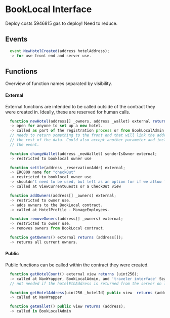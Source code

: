 [//]: <> ( in Atom hit ctrl + shift + m for markdown preview )

# BookLocal Interface
Deploy costs 5946815 gas to deploy! Need to reduce.

## Events
```js
  event NewHotelCreated(address hotelAddress);
  -> for use front end and server use.
```

## Functions
Overview of function names separated by visibility.

#### External
External functions are intended to be called outside of the contract they were created in. Ideally, these are reserved for human calls.
```js
  function newHotel(address[] _owners, address _wallet) external returns (address hotel);
  -> open for anyone to set up a new hotel.
  -> called as part of the registration process or from BookLocalAdmin component
  // needs to return something to the front end that will link the address with
  // the rest of the data. Could also accept another parameter and include in
  // the event.
```

```js
  function changeWallet(address _newWallet) senderIsOwner external;
  -> restricted to booklocal owner use
```

```js
  function settle(address _reservationAddr) external;
  -> ERC809 name for "checkOut"
  -> restricted to booklocal owner use
  -> shouldn't need to be used, but left as an option for if we allow for reservation disputes.
  -> called at ViewCurrentGuests or a CheckOut view
```

```js
  function addOwners(address[] _owners) external;
  -> restricted to owner use.
  -> adds owners to the BookLocal contract.
  -> called at HotelProfile - ManageEmployees.
```

```js
  function removeOwners(address[] _owners) external;
  -> restricted to owner use.
  -> removes owners from BookLocal contract.
```

```js
  function getOwners() external returns (address[]);
  -> returns all current owners.
```

#### Public
Public functions can be called within the contract they were created.
```js
  function getHotelCount() external view returns (uint256);
  -> called at NavWrapper, BookLocalAdmin, and 'traveler interface' Search
  // not needed if the hotelEthAddress is returned from the server on login
```
```js
  function getHotelAddress(uint256 _hotelId) public view  returns (address);
  -> called at NavWrapper
```
```js
  function getWallet() public view returns (address);
  -> called in BookLocalAdmin
```
